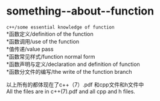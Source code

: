 # something--about--function
`c++/some essential knowledge of function`  
*函数定义/definition of the function  
*函数调用/use of the function  
*值传递/value pass  
*函数常见样式/function normal form  
*函数声明与定义/declaration and definition of function  
*函数分文件的编写/the write of the function branch

以上所有的都体现在了c++（7）.pdf 和cpp文件和h文件中  
All the files are in c++(7).pdf and all cpp and h files.

